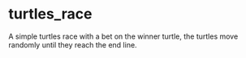 # turtles_race
A simple turtles race with a bet on the winner turtle, the turtles move randomly until they reach the end line.
